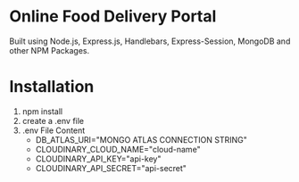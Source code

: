 # Online Food Delivery Portal
Built using Node.js, Express.js, Handlebars, Express-Session, MongoDB and other NPM Packages.

# Installation

1. npm install
2. create a .env file
3. .env File Content
   - DB_ATLAS_URI="MONGO ATLAS CONNECTION STRING"
   - CLOUDINARY_CLOUD_NAME="cloud-name"
   - CLOUDINARY_API_KEY="api-key"
   - CLOUDINARY_API_SECRET="api-secret"
